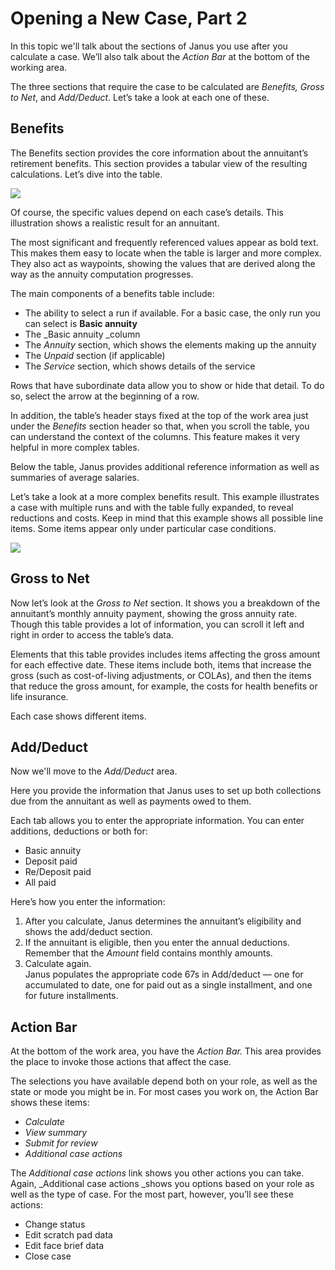 # Opening a New Case, Part 2

In this topic we'll talk about the sections of Janus you use after you calculate a case. We’ll also talk about the _Action Bar_ at the bottom of the working area.

The three sections that require the case to be calculated are _Benefits, Gross to Net_, and _Add/Deduct_. Let’s take a look at each one of these.

## Benefits

The Benefits section provides the core information about the annuitant’s retirement benefits. This section provides a tabular view of the resulting calculations.  Let’s dive into the table.

![](https://janustraining.blob.core.windows.net/images/lesson4-benefitscomplextable.png)

Of course, the specific values depend on each case’s details. This illustration shows a realistic result for an annuitant. 

The most significant and frequently referenced values appear as bold text. This makes them easy to locate when the table is larger and more complex. They also act as waypoints, showing the values that are derived along the way as the annuity computation progresses.

The main components of a benefits table include:

* The ability to select a run if available. For a basic case, the only run you can select is **Basic annuity**
* The _Basic annuity _column 
* The _Annuity_ section, which shows the elements making up the annuity
* The  _Unpaid_ section (if applicable)
* The _Service_ section, which shows details of the service

Rows that have subordinate data allow you to show or hide that detail. To do so, select the arrow at the beginning of a row.

In addition, the table’s header stays fixed at the top of the work area just under the _Benefits_ section header so that, when you scroll the table, you can understand the context of the columns. This feature makes it very helpful in more complex tables.

Below the table, Janus provides additional reference information as well as summaries of average salaries.

Let’s take a look at a more complex benefits result. This example illustrates a case with multiple runs and with the table fully expanded, to reveal reductions and costs. Keep in mind that this example shows all possible line items. Some items appear only under particular case conditions.

![](https://janustraining.blob.core.windows.net/images/lesson4-benefitstable.png)

## Gross to Net

Now let’s look at the _Gross to Net_ section. It shows you a breakdown of the annuitant’s monthly annuity payment, showing the gross annuity rate. Though this table provides a lot of information, you can scroll it left and right in order to access the table’s data. 

Elements that this table provides includes items affecting the gross amount for each effective date. These items include both, items that increase the gross (such as cost-of-living adjustments, or COLAs),  and then the items that reduce the gross amount, for example, the costs for health benefits or life insurance. 

Each case shows different items. 


## Add/Deduct

Now we'll move to the _Add/Deduct_ area. 

Here you provide the information that Janus uses to set up both collections due from the annuitant as well as payments owed to them.

Each tab allows you to enter the appropriate information. You can enter additions, deductions or both for:

* Basic annuity
* Deposit paid
* Re/Deposit paid
* All paid

Here’s how you enter the information:

1. After you calculate, Janus determines the annuitant’s eligibility and shows the add/deduct section.
2. If the annuitant is eligible, then you  enter the annual deductions. Remember that the _Amount_ field contains monthly amounts. 
3. Calculate again.  \
Janus populates the appropriate code 67s in Add/deduct — one for accumulated to date, one for paid out as a single installment, and one for future installments.

## Action Bar

At the bottom of the work area, you have the _Action Bar._ This area provides the place to invoke those actions that affect the case.

The selections you have available depend both on your role, as well as the state or mode you might be in. For most cases you work on, the Action Bar shows these items:

* _Calculate_
* _View summary_
* _Submit for review_
* _Additional case actions_

The _Additional case actions_ link shows you other actions you can take. Again, _Additional case actions _shows you options based on your role as well as the type of case. For the most part, however, you’ll see these actions:

* Change status
* Edit scratch pad data
* Edit face brief data
* Close case
